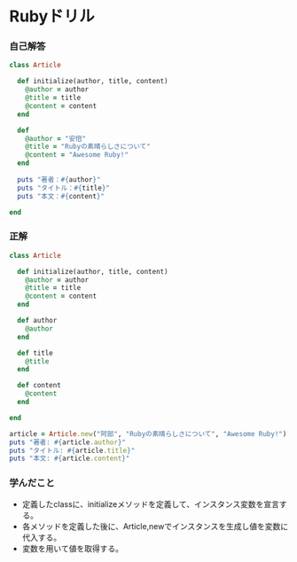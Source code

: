 # Rubyドリル
### 自己解答
```ruby
class Article

  def initialize(author, title, content)
    @author = author
    @title = title
    @content = content
  end

  def 
    @author = "安倍"
    @title = "Rubyの素晴らしさについて"
    @content = "Awesome Ruby!"
  end
  
  puts "著者：#{author}"
  puts "タイトル：#{title}"
  puts "本文：#{content}"

end
```

### 正解
```ruby
class Article

  def initialize(author, title, content)
    @author = author
    @title = title
    @content = content
  end

  def author
    @author
  end

  def title
    @title
  end

  def content
    @content
  end

end

article = Article.new("阿部", "Rubyの素晴らしさについて", "Awesome Ruby!")
puts "著者: #{article.author}"
puts "タイトル: #{article.title}"
puts "本文: #{article.content}"
```

### 学んだこと
- 定義したclassに、initializeメソッドを定義して、インスタンス変数を宣言する。
- 各メソッドを定義した後に、Article,newでインスタンスを生成し値を変数に代入する。
- 変数を用いて値を取得する。
